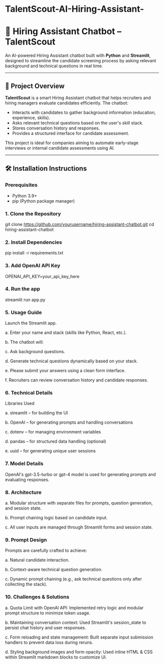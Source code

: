 # TalentScout-AI-Hiring-Assistant-
# 🧠 Hiring Assistant Chatbot – TalentScout

An AI-powered Hiring Assistant chatbot built with **Python** and **Streamlit**, designed to streamline the candidate screening process by asking relevant background and technical questions in real time.

---

## 🚀 Project Overview

**TalentScout** is a smart Hiring Assistant chatbot that helps recruiters and hiring managers evaluate candidates efficiently. The chatbot:
- Interacts with candidates to gather background information (education, experience, skills).
- Asks relevant technical questions based on the user's skill stack.
- Stores conversation history and responses.
- Provides a structured interface for candidate assessment.

This project is ideal for companies aiming to automate early-stage interviews or internal candidate assessments using AI.

---

## 🛠️ Installation Instructions

### Prerequisites
- Python 3.9+
- pip (Python package manager)

### 1. Clone the Repository
git clone https://github.com/yourusername/hiring-assistant-chatbot.git
cd hiring-assistant-chatbot

### 2. Install Dependencies
pip install -r requirements.txt

### 3. Add OpenAI API Key
OPENAI_API_KEY=your_api_key_here

### 4. Run the app
streamlit run app.py

### 5. Usage Guide
Launch the Streamlit app.

a. Enter your name and stack (skills like Python, React, etc.).

b. The chatbot will:

c. Ask background questions.

d. Generate technical questions dynamically based on your stack.

e. Please submit your answers using a clean form interface.

f. Recruiters can review conversation history and candidate responses.

### 6. Technical Details
Libraries Used

a. streamlit – for building the UI

b. OpenAI – for generating prompts and handling conversations

c. dotenv – for managing environment variables

d. pandas – for structured data handling (optional)

e. uuid – for generating unique user sessions

### 7. Model Details
OpenAI's gpt-3.5-turbo or gpt-4 model is used for generating prompts and evaluating responses.

### 8. Architecture

a. Modular structure with separate files for prompts, question generation, and session state.

b. Prompt chaining logic based on candidate input.

c. All user inputs are managed through Streamlit forms and session state.

### 9. Prompt Design
Prompts are carefully crafted to achieve:

a. Natural candidate interaction.

b. Context-aware technical question generation.

c. Dynamic prompt chaining (e.g., ask technical questions only after collecting the stack).

### 10. Challenges & Solutions

a. Quota Limit with OpenAI API: Implemented retry logic and modular prompt structure to minimize token usage.

b. Maintaining conversation context:	Used Streamlit's session_state to persist chat history and user responses.

c. Form reloading and state management:	Built separate input submission handlers to prevent data loss during reruns.

d. Styling background images and form opacity:	Used inline HTML & CSS within Streamlit markdown blocks to customize UI.

